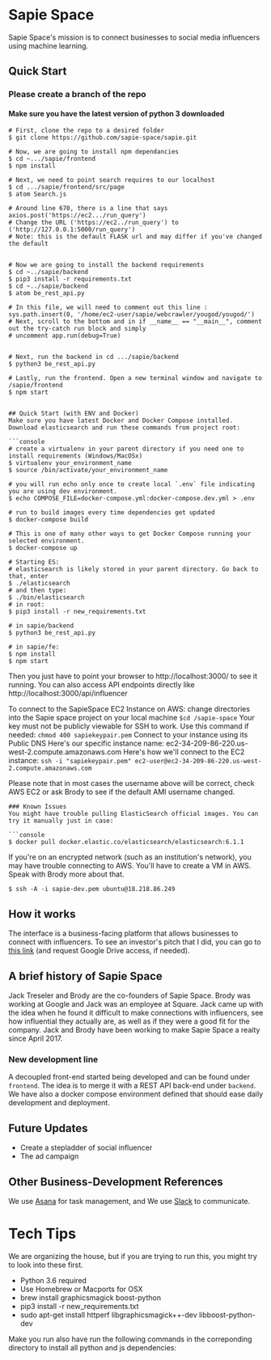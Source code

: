 # Sapie Space
Sapie Space's mission is to connect businesses to social media influencers using machine learning.

## Quick Start
### Please create a branch of the repo
#### Make sure you have the latest version of python 3 downloaded
```console
# First, clone the repo to a desired folder
$ git clone https://github.com/sapie-space/sapie.git

# Now, we are going to install npm dependancies
$ cd ~.../sapie/frontend
$ npm install

# Next, we need to point search requires to our localhost
$ cd .../sapie/frontend/src/page
$ atom Search.js

# Around line 670, there is a line that says axios.post('https://ec2.../run_query')
# Change the URL ('https://ec2../run_query') to ('http://127.0.0.1:5000/run_query')
# Note: this is the default FLASK url and may differ if you've changed the default


# Now we are going to install the backend requirements
$ cd ~../sapie/backend
$ pip3 install -r requirements.txt
$ cd ~../sapie/backend
$ atom be_rest_api.py

# In this file, we will need to comment out this line : sys.path.insert(0, '/home/ec2-user/sapie/webcrawler/yougod/yougod/')
# Next, scroll to the bottom and in if __name__ == "__main__", comment out the try-catch run block and simply
# uncomment app.run(debug=True)


# Next, run the backend in cd .../sapie/backend
$ python3 be_rest_api.py

# Lastly, run the frontend. Open a new terminal window and navigate to /sapie/frontend
$ npm start


## Quick Start (with ENV and Docker)
Make sure you have latest Docker and Docker Compose installed. Download elasticsearch and run these commands from project root:

```console
# create a virtualenv in your parent directory if you need one to install requirements (Windows/MacOSx)
$ virtualenv your_environment_name
$ source /bin/activate/your_environment_name

# you will run echo only once to create local `.env` file indicating you are using dev environment.
$ echo COMPOSE_FILE=docker-compose.yml:docker-compose.dev.yml > .env

# run to build images every time dependencies get updated
$ docker-compose build

# This is one of many other ways to get Docker Compose running your selected environment.
$ docker-compose up

# Starting ES: 
# elasticsearch is likely stored in your parent directory. Go back to that, enter 
$ ./elasticsearch 
# and then type:
$ ./bin/elasticsearch
# in root:
$ pip3 install -r new_requirements.txt

# in sapie/backend
$ python3 be_rest_api.py

# in sapie/fe:
$ npm install
$ npm start
```

Then you just have to point your browser to http://localhost:3000/ to
see it running. You can also access API endpoints directly like
http://localhost:3000/api/influencer


To connect to the SapieSpace EC2 Instance on AWS:
change directories into the Sapie space project on your local machine 
```$cd /sapie-space```
Your key must not be publicly viewable for SSH to work. Use this command if needed:
```chmod 400 sapiekeypair.pem```
Connect to your instance using its Public DNS
Here's our specific instance name: ec2-34-209-86-220.us-west-2.compute.amazonaws.com
Here's how we'll connect to the EC2 instance:
```ssh -i "sapiekeypair.pem" ec2-user@ec2-34-209-86-220.us-west-2.compute.amazonaws.com```

Please note that in most cases the username above will be correct, check AWS EC2 or ask Brody to see if the default AMI username changed. 


```
### Known Issues
You might have trouble pulling ElasticSearch official images. You can try it manually just in case:

```console
$ docker pull docker.elastic.co/elasticsearch/elasticsearch:6.1.1
```
If you're on an encrypted network (such as an institution's network), you may have trouble connecting to AWS.
You'll have to create a VM in AWS. Speak with Brody more about that.

```console
$ ssh -A -i sapie-dev.pem ubuntu@18.218.86.249
```
## How it works

The interface is a business-facing platform that allows businesses to connect with
influencers. To see an investor's pitch that I did, you can go to
[this
link](https://docs.google.com/presentation/d/1cEplBy7avil1pP7XFVi694qOlSWiG58qNWfQ0KPgLx0/edit?usp=sharing)
(and request Google Drive access, if needed).


## A brief history of Sapie Space
Jack Treseler and Brody are the co-founders of Sapie Space. Brody was working at Google and Jack was
an employee at Square. Jack came up with the idea when  he found it difficult to make connections with influencers, see how 
influential they actually are, as well as if they were a good fit for the company. 
Jack and Brody have been working to make Sapie Space a reaity since April 2017.


### New development line

A decoupled front-end started being developed and can be found under
`frontend`. The idea is to merge it with a REST API back-end under
`backend`. We have also a docker compose environment defined that
should ease daily development and deployment.


## Future Updates

- Create a stepladder of social influencer
- The ad campaign

## Other Business-Development References

We use
[Asana](https://app.asana.com/0/476028607034259/476028607034259) for
task management, and We use [Slack](www.slack.com) to communicate.


# Tech Tips

We are organizing the house, but if you are trying to run this, you
might try to look into these first.

- Python 3.6 required
- Use Homebrew or Macports for OSX
- brew install graphicsmagick boost-python
- pip3 install -r new_requirements.txt
- sudo apt-get install httperf libgraphicsmagick++-dev libboost-python-dev

Make you run also have run the following commands in the correponding directory to install all python and js dependencies:


